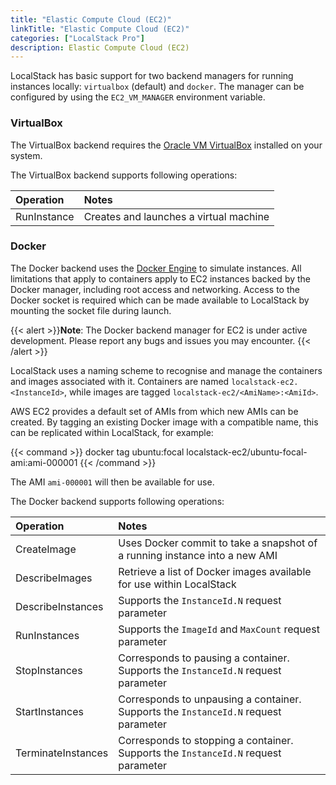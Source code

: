 ```yaml
---
title: "Elastic Compute Cloud (EC2)"
linkTitle: "Elastic Compute Cloud (EC2)"
categories: ["LocalStack Pro"]
description: Elastic Compute Cloud (EC2)
---
```


LocalStack has basic support for two backend managers for running instances locally: `virtualbox` (default) and `docker`.
The manager can be configured by using the `EC2_VM_MANAGER` environment variable.

### VirtualBox

The VirtualBox backend requires the [Oracle VM VirtualBox](https://www.virtualbox.org/) installed on your system.

<!-- Where is the stuff about EC2 local daemon documented? Link it here? -->

The VirtualBox backend supports following operations:

| Operation | Notes |
|:----------|:------|
| RunInstance | Creates and launches a virtual machine |

### Docker

The Docker backend uses the [Docker Engine](https://docs.docker.com/engine/) to simulate instances.
All limitations that apply to containers apply to EC2 instances backed by the Docker manager, including root access and networking.
Access to the Docker socket is required which can be made available to LocalStack by mounting the socket file during launch.

{{< alert >}}**Note**:
The Docker backend manager for EC2 is under active development.
Please report any bugs and issues you may encounter.
{{< /alert >}}

LocalStack uses a naming scheme to recognise and manage the containers and images associated with it.
Containers are named `localstack-ec2.<InstanceId>`, while images are tagged `localstack-ec2/<AmiName>:<AmiId>`.

AWS EC2 provides a default set of AMIs from which new AMIs can be created.
By tagging an existing Docker image with a compatible name, this can be replicated within LocalStack, for example:

{{< command >}}
docker tag ubuntu:focal localstack-ec2/ubuntu-focal-ami:ami-000001
{{< /command >}}

The AMI `ami-000001` will then be available for use.

The Docker backend supports following operations:

| Operation | Notes |
|:----------|:------|
| CreateImage | Uses Docker commit to take a snapshot of a running instance into a new AMI |
| DescribeImages | Retrieve a list of Docker images available for use within LocalStack |
| DescribeInstances | Supports the `InstanceId.N` request parameter |
| RunInstances | Supports the `ImageId` and `MaxCount` request parameter |
| StopInstances | Corresponds to pausing a container. Supports the `InstanceId.N` request parameter |
| StartInstances | Corresponds to unpausing a container. Supports the `InstanceId.N` request parameter |
| TerminateInstances | Corresponds to stopping a container. Supports the `InstanceId.N` request parameter |
